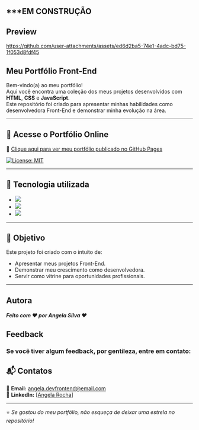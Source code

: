 ## ***EM CONSTRUÇÃO

## Preview


https://github.com/user-attachments/assets/ed6d2ba5-74e1-4adc-bd75-1f053d8fdf45


## Meu Portfólio Front-End

Bem-vindo(a) ao meu portfólio!  
Aqui você encontra uma coleção dos meus projetos desenvolvidos com **HTML**, **CSS** e **JavaScript**.  
Este repositório foi criado para apresentar minhas habilidades como desenvolvedora Front-End e demonstrar minha evolução na área.

---

## 🔗 Acesse o Portfólio Online
🔗 [Clique aqui para ver meu portfólio publicado no GitHub Pages](https://angela-silva.github.io/meu_portfolio/)  

[![License: MIT](https://img.shields.io/badge/License-MIT-greem.svg)](https://opensource.org/licenses/MIT)

---

## 🔧 Tecnologia utilizada
* ![](https://img.shields.io/badge/Visual_Studio_Code-0078D4?style=for-the-badge&logo=visual%20studio%20code&logoColor=white)
* ![](https://img.shields.io/badge/HTML5-E34F26?style=for-the-badge&logo=html5&logoColor=white)
* ![](https://img.shields.io/badge/CSS3-1572B6?style=for-the-badge&logo=css3&logoColor=white)

---

## 🎯 Objetivo
Este projeto foi criado com o intuito de:
- Apresentar meus projetos Front-End.  
- Demonstrar meu crescimento como desenvolvedora.  
- Servir como vitrine para oportunidades profissionais.

---

## Autora

##### Feito com ❤ por Angela Silva ❤

## Feedback

### Se você tiver algum feedback, por gentileza, entre em contato: 

## 📬 Contatos
📧 **Email:** angela.devfrontend@email.com  
💼 **LinkedIn:** [[Angela Rocha](https://www.linkedin.com/in/angelasilvafrontend/)] 

---

⭐ *Se gostou do meu portfólio, não esqueça de deixar uma estrela no repositório!*
